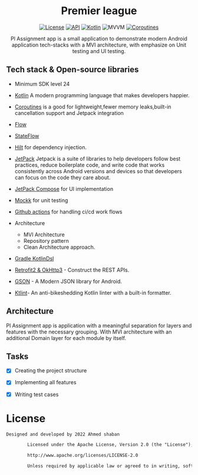 <h1 align="center"> Premier league </h1>

<p align="center">
  <a href="https://opensource.org/licenses/Apache-2.0"><img alt="License" src="https://img.shields.io/badge/License-Apache%202.0-blue.svg"/></a>
  <a href="https://android-arsenal.com/api?level=21"><img alt="API" src="https://img.shields.io/badge/API-21%2B-brightgreen.svg?style=flat"/></a>
  <a href="https://kotlinlang.org"><img alt="Kotlin" src="https://img.shields.io/badge/Kotlin-1.4.xxx-blue"/></a>
  <img alt="MVVM" src="https://img.shields.io/badge/MVVM-Architecture-orange"/>
  <a href="https://developer.android.com/kotlin/coroutines"><img alt="Coroutines" src="https://img.shields.io/badge/Coroutines-Asynchronous-red"/></a>
</p>

<p align="center">
Pl Assignment app is a small   application to demonstrate modern Android application tech-stacks with a  MVI architecture, with emphasize on Unit testing and UI testing.
</p>

## Tech stack & Open-source libraries

- Minimum SDK level 24
- [Kotlin](https://kotlinlang.org/) A modern programming language that makes developers happier.
- [Coroutines](https://github.com/Kotlin/kotlinx.coroutines) is a good for lightweight,fewer memory leaks,built-in cancellation support and Jetpack integration
- [Flow](https://kotlin.github.io/kotlinx.coroutines/kotlinx-coroutines-core/kotlinx.coroutines.flow/)
- [StateFlow](https://kotlin.github.io/kotlinx.coroutines/kotlinx-coroutines-core/kotlinx.coroutines.flow/-state-flow/index.html)
- [Hilt](https://developer.android.com/training/dependency-injection/hilt-android) for dependency injection.
- [JetPack](https://developer.android.com/jetpack) Jetpack is a suite of libraries to help developers follow best practices, reduce boilerplate code, and    write code that works consistently across Android versions and devices so that developers can focus on the code they care about.
- [JetPack Compose](https://developer.android.com/jetpack/compose?gclid=Cj0KCQjwxIOXBhCrARIsAL1QFCYQrJjMxnW0gyK5bsPABpajsfMUF9lJtsYK2naZ6WI2NVFc3rd_nSUaAg07EALw_wcB&gclsrc=aw.ds) for UI implementation
- [Mockk](https://mockk.io/) for unit testing
- [Github actions](https://github.com/actions) for handling ci/cd work flows 

- Architecture
  - MVI Architecture
  - Repository pattern
  - Clean Architecture approach.
- [Gradle KotlinDsl](https://docs.gradle.org/current/userguide/kotlin_dsl.html)
- [Retrofit2 & OkHttp3](https://github.com/square/retrofit) - Construct the REST APIs.
- [GSON](https://github.com/google/gson) - A Modern JSON library for Android.
- [Ktlint](https://github.com/pinterest/ktlint)- An anti-bikeshedding Kotlin linter with a built-in
  formatter.

## Architecture

Pl Assignment app is application with a meaningful separation for layers and features with the
necessary grouping. With MVI architecture with an additional Domain layer for each module by
itself.

## Tasks

- [x] Creating the project structure

- [x] Implementing all features

- [x] Writing test cases

# License

```xml
Designed and developed by 2022 Ahmed shaban

        Licensed under the Apache License, Version 2.0 (the "License");you may not use this file except in compliance with the License.You may obtain a copy of the License at

        http://www.apache.org/licenses/LICENSE-2.0

        Unless required by applicable law or agreed to in writing, softwaredistributed under the License is distributed on an "AS IS" BASIS,WITHOUT WARRANTIES OR CONDITIONS OF ANY KIND, either express or implied.See the License for the specific language governing permissions andlimitations under the License.
```
